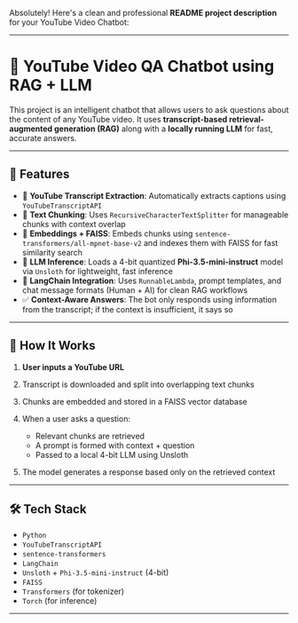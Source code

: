 Absolutely! Here's a clean and professional **README project description** for your YouTube Video Chatbot:

---

# 🧠 YouTube Video QA Chatbot using RAG + LLM

This project is an intelligent chatbot that allows users to ask questions about the content of any YouTube video. It uses **transcript-based retrieval-augmented generation (RAG)** along with a **locally running LLM** for fast, accurate answers.

---

## 📌 Features

* 🔗 **YouTube Transcript Extraction**: Automatically extracts captions using `YouTubeTranscriptAPI`
* 🧩 **Text Chunking**: Uses `RecursiveCharacterTextSplitter` for manageable chunks with context overlap
* 🧠 **Embeddings + FAISS**: Embeds chunks using `sentence-transformers/all-mpnet-base-v2` and indexes them with FAISS for fast similarity search
* 🤖 **LLM Inference**: Loads a 4-bit quantized **Phi-3.5-mini-instruct** model via `Unsloth` for lightweight, fast inference
* 💬 **LangChain Integration**: Uses `RunnableLambda`, prompt templates, and chat message formats (Human + AI) for clean RAG workflows
* ✅ **Context-Aware Answers**: The bot only responds using information from the transcript; if the context is insufficient, it says so

---

## 🚀 How It Works

1. **User inputs a YouTube URL**
2. Transcript is downloaded and split into overlapping text chunks
3. Chunks are embedded and stored in a FAISS vector database
4. When a user asks a question:

   * Relevant chunks are retrieved
   * A prompt is formed with context + question
   * Passed to a local 4-bit LLM using Unsloth
5. The model generates a response based only on the retrieved context

---

## 🛠️ Tech Stack

* `Python`
* `YouTubeTranscriptAPI`
* `sentence-transformers`
* `LangChain`
* `Unsloth` + `Phi-3.5-mini-instruct` (4-bit)
* `FAISS`
* `Transformers` (for tokenizer)
* `Torch` (for inference)

---
